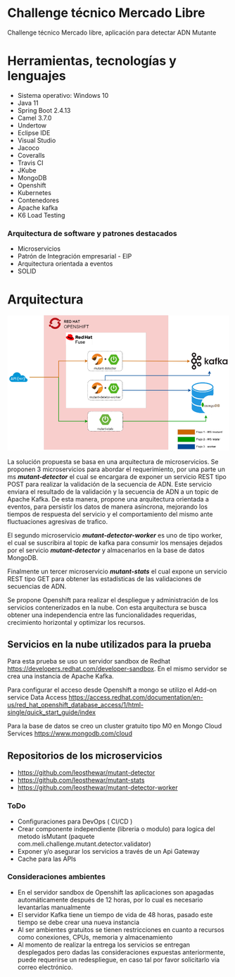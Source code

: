 
# Challenge técnico Mercado Libre
Challenge técnico Mercado libre, aplicación para detectar ADN Mutante

# Herramientas, tecnologías y lenguajes

- Sistema operativo: Windows 10
- Java 11
- Spring Boot 2.4.13
- Camel 3.7.0
- Undertow
- Eclipse IDE
- Visual Studio
- Jacoco
- Coveralls
- Travis CI
- JKube
- MongoDB
- Openshift
- Kubernetes
- Contenedores
- Apache kafka
- K6 Load Testing

### Arquitectura de software y patrones destacados
- Microservicios
- Patrón de Integración empresarial - EIP
- Arquitectura orientada a eventos 
- SOLID


# Arquitectura 
![My Image](arquitectura.drawio.png)


La solución propuesta se basa en una arquitectura de microservicios.
Se proponen 3 microservicios  para abordar el requerimiento, por una parte un ms ***mutant-detector*** el cual se encargara de exponer un servicio REST tipo POST para  realizar la validación de la secuencia de ADN. Este servicio enviara el resultado de la validación y la secuencia de ADN a un topic de Apache Kafka.  De esta manera, propone una arquitectura orientada a eventos, para persistir  los datos  de manera asíncrona, mejorando los tiempos de respuesta del servicio  y el comportamiento del mismo ante fluctuaciones agresivas de trafico.

El segundo microservicio ***mutant-detector-worker*** es uno de tipo worker, el cual se suscribira al topic de kafka para consumir los mensajes dejados por el servicio  ***mutant-detector*** y almacenarlos en la base de datos MongoDB. 

Finalmente un tercer microservicio ***mutant-stats*** el cual expone un servicio REST tipo GET para obtener las estadísticas de las validaciones de secuencias de ADN.

Se propone Openshift para realizar el despliegue y administración  de los servicios contenerizados en la nube.
Con esta arquitectura se busca  obtener una independencia entre las funcionalidades requeridas,  crecimiento horizontal y optimizar los recursos.

## Servicios en la nube utilizados para la prueba 

Para esta  prueba  se uso un servidor sandbox de  Redhat https://developers.redhat.com/developer-sandbox. En el mismo servidor se crea una instancia de Apache Kafka. 

Para configurar el acceso desde Openshift a mongo se utilizo el Add-on service  Data Access  https://access.redhat.com/documentation/en-us/red_hat_openshift_database_access/1/html-single/quick_start_guide/index

Para la base de datos se creo un cluster gratuito  tipo M0 en  Mongo Cloud Services  https://www.mongodb.com/cloud

## Repositorios de los microservicios 
- https://github.com/leosthewar/mutant-detector
- https://github.com/leosthewar/mutant-stats
- https://github.com/leosthewar/mutant-detector-worker


### ToDo
- Configuraciones para DevOps  ( CI/CD )
- Crear componente independiente (libreria o modulo) para logica del metodo isMutant  (paquete  com.meli.challenge.mutant.detector.validator)
- Exponer y/o asegurar los servicios a través de un Api Gateway
- Cache para las APIs

### Consideraciones ambientes 
- En el servidor sandbox de Openshift las aplicaciones son apagadas automáticamente después de 12 horas, por lo cual es necesario levantarlas manualmente
- El servidor Kafka tiene un tiempo de vida de 48 horas, pasado este tiempo se debe crear una nueva instancia  
- Al ser ambientes gratuitos se tienen restricciones en cuanto a  recursos  como conexiones, CPUs, memoria y almacenamiento
- Al momento de realizar la entrega los servicios se entregan desplegados pero dadas las consideraciones expuestas anteriormente, puede requerirse un redespliegue, en caso tal por favor solicitarlo vía correo electrónico.

 
